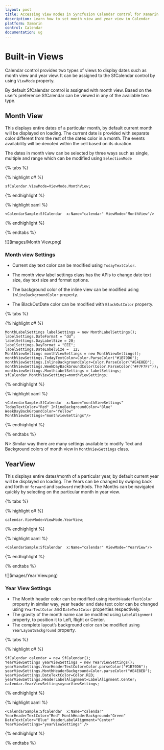 ```yaml
---
layout: post
title: Accessing View modes in Syncfusion Calendar control for Xamarin.Forms
description: Learn how to set month view and year view in Calendar
platform: Xamarin
control: Calendar
documentation: ug
---
```


# Built-in Views

Calendar control provides two types of views to display dates such as month view and year view. It can be assigned to the SfCalendar control by using `ViewMode` property.

By default SfCalendar control is assigned with month view. Based on the user’s preference SfCalendar can be viewed in any of the available two type.

## Month View

This displays entire dates of a particular month, by default current month will be displayed on loading. The current date is provided with separate color different from the rest of the dates color in a month. The events availability will be denoted within the cell based on its duration.

The dates in month view can be selected by three ways such as single, multiple and range which can be modified using `SelectionMode`

{% tabs %}

{% highlight c# %}

	sfCalendar.ViewMode=ViewMode.MonthView;
 
{% endhighlight %}

{% highlight xaml %}

	<CalendarSample:SfCalendar  x:Name="calendar" ViewMode="MonthView"/>

{% endhighlight %}

{% endtabs %}
 
![](images/Month View.png)
 
### Month view Settings

* Current day text color can be modified using `TodayTextColor`.

* The month view label settings class has the APIs to change date text size, day text size and format options.

* The background color of the inline view can be modified using `InlineBackgroundColor` property.

* The BlackOutDate color can be modified with `BlackOutColor` property.

{% tabs %}

{% highlight c# %}
	
	MonthLabelSettings labelSettings = new MonthLabelSettings();
	labelSettings.DateFormat = “dd”;
	labelSettings.DayLabelSize = 20;
	labelSettings.DayFormat = "EEE";
	labelSettings.DateLabelSize =  12;
	MonthViewSettings monthViewSettings = new MonthViewSettings();
	monthViewSettings.TodayTextColor=Color.ParseColor("#1B79D6");
	monthViewSettings.InlineBackgroundColor=Color.ParseColor("#E4E8ED");
	monthViewSettings.WeekDayBackGroundColor(Color.ParseColor("#F7F7F7"));
	monthviewSettings.MonthLabelSettings = labelSettings;
	sfCalendar.MonthViewSettings=monthViewSettings;
	
{% endhighlight %}

{% highlight xaml %}

	<CalendarSample:SfCalendar  x:Name="monthViewSettings" TodayTextColor="Red" InlineBackgroundColor="Blue" WeekDayBackGroundColor="Yellow" MonthViewSettings="monthviewSettings"/>

{% endhighlight %}

{% endtabs %}

N> Similar way there are many settings available to modify Text and Background colors of month view in `MonthViewSettings` class.

## YearView

This displays entire dates/month of a particular year, by default current year will be displayed on loading. The Years can be changed by swiping back and forth or `forward` and `backward` methods. The Months can be navigated quickly by selecting on the particular month in year view.

{% tabs %}

{% highlight c# %}

	calendar.ViewMode=ViewMode.YearView;
	
{% endhighlight %}

{% highlight xaml %}

	<CalendarSample:SfCalendar  x:Name="calendar" ViewMode="YearView"/>

{% endhighlight %}

{% endtabs %}

![](images/Year View.png)  

### Year View Settings

* The Month header color can be modified using `MonthHeaderTextColor` property in similar way, year header and date text color can be changed using `YearTextColor` and `DateTextColor` properties respectively. 
* The gravity of the month name can be modified using `LabelAlignment` property, to position it to Left, Right or Center. 
* The complete layout’s background color can be modified using `YearLayoutBackground` property.   

{% tabs %}

{% highlight c# %}

	SfCalendar calendar = new SfCalendar();
	YearViewSettings yearViewSettings = new YearViewSettings();
	yearViewSettings.YearHeaderTextColor=Color.parseColor("#1B79D6");
	yearViewSettings.MonthHeaderBackground=Color.parseColor("#E4E8ED");
	yearViewSettings.DateTextColor=Color.RED;
	yearViewSettings.HeaderLabelAlignment=LabelAlignment.Center;
	calendar.YearViewSettings=yearViewSettings;

{% endhighlight %}    

{% highlight xaml %}

	<CalendarSample:SfCalendar  x:Name="calendar" YearHeaderTextColor="Red" MonthHeaderBackground="Green" DateTextColor="Blue" HeaderLabelAlignment="Center" YearViewSettings="yearViewSettings" />

{% endhighlight %}

{% endtabs %}                               

